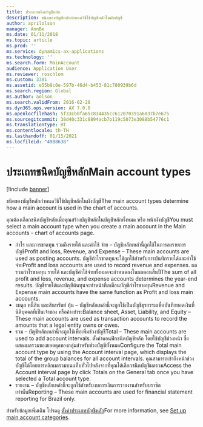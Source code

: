 ```yaml
---
title: ประเถทชนิดบัญชีหลัก
description: ชนิดของบัญชีหลักกำหนดวิธีใช้บัญชีหลักในผังบัญชี
author: aprilolson
manager: AnnBe
ms.date: 01/11/2018
ms.topic: article
ms.prod: ''
ms.service: dynamics-ax-applications
ms.technology: ''
ms.search.form: MainAccount
audience: Application User
ms.reviewer: roschlom
ms.custom: 3381
ms.assetid: e55b9c0e-597b-46d4-b453-81c780939b6d
ms.search.region: Global
ms.author: aolson
ms.search.validFrom: 2016-02-28
ms.dyn365.ops.version: AX 7.0.0
ms.openlocfilehash: 5f33cb0fa65c834435cc612070391a6837b7e675
ms.sourcegitcommit: 38d40c331c8894acb7b119c5073e3088b54776c1
ms.translationtype: HT
ms.contentlocale: th-TH
ms.lasthandoff: 01/15/2021
ms.locfileid: "4988638"
---
```

# <a name="main-account-types"></a><span data-ttu-id="20008-103">ประเถทชนิดบัญชีหลัก</span><span class="sxs-lookup"><span data-stu-id="20008-103">Main account types</span></span>

[!include [banner](../includes/banner.md)]

<span data-ttu-id="20008-104">ชนิดของบัญชีหลักกำหนดวิธีใช้บัญชีหลักในผังบัญชี</span><span class="sxs-lookup"><span data-stu-id="20008-104">The main account types determine how a main account is used in the chart of accounts.</span></span>

<span data-ttu-id="20008-105">คุณต้องเลือกชนิดบัญชีหลักเมื่อคุณสร้างบัญชีหลักในบัญชีหลักทั้งหมด หรือ หน้าผังบัญชี</span><span class="sxs-lookup"><span data-stu-id="20008-105">You must select a main account type when you create a main account in the Main accounts - chart of accounts page.</span></span>
-   <span data-ttu-id="20008-106">กำไร และการขาดทุน รวมถึงรายได้ และค่าใช้ จ่าย – บัญชีหลักเหล่านี้ถูกใช้ในการลงรายการบัญชี</span><span class="sxs-lookup"><span data-stu-id="20008-106">Profit and loss, Revenue, and Expense – These main accounts are used as posting accounts.</span></span> <span data-ttu-id="20008-107">บัญชีกำไรขาดทุนจะใช้ถูกใช้สำหรับการบันทึกรายได้และค่าใช้จ่าย</span><span class="sxs-lookup"><span data-stu-id="20008-107">Profit and loss accounts are used to record revenue and expenses.</span></span> <span data-ttu-id="20008-108">ผลรวมกำไรขาดทุน รายได้ และบัญชีค่าใช้จ่ายทั้งหมดจะกำหนดลงในผลตอนสิ้นปี</span><span class="sxs-lookup"><span data-stu-id="20008-108">The sum of all profit and loss, revenue, and expense accounts determines the year-end results.</span></span> <span data-ttu-id="20008-109">บัญชีรายได้และบัญชีต้นทุนจะทำหน้าที่เหมือนบัญชีกำไรขาดทุน</span><span class="sxs-lookup"><span data-stu-id="20008-109">Revenue and Expense main accounts have the same function as Profit and loss main accounts.</span></span>
-   <span data-ttu-id="20008-110">งบดุล หนี้สิน และสินทรัพย์ หุ้น – บัญชีหลักเหล่านี้จะถูกใช้เป็นบัญชีธุรกรรมเพื่อบันทึกยอดเงินที่นิติบุคคลที่เป็นเจ้าของ หรือค้างชำระ</span><span class="sxs-lookup"><span data-stu-id="20008-110">Balance sheet, Asset, Liability, and Equity – These main accounts are used as transaction accounts to record the amounts that a legal entity owns or owes.</span></span>
-   <span data-ttu-id="20008-111">รวม – บัญชีหลักเหล่านี้จะถูกใช้เพื่อเพิ่มช่วงบัญชี</span><span class="sxs-lookup"><span data-stu-id="20008-111">Total – These main accounts are used to add account intervals.</span></span> <span data-ttu-id="20008-112">ตั้งค่าคอนฟิกชนิดบัญชีหลัก โดยใช้บัญชีช่วงหน้า ซึ่งแสดงผลรวมของยอดดุลของกลุ่มสำหรับช่วงบัญชีทั้งหมด</span><span class="sxs-lookup"><span data-stu-id="20008-112">Configure the Total main account type by using the Account interval page, which displays the total of the group balances for all account intervals.</span></span> <span data-ttu-id="20008-113">คุณสามารถเข้าถึงหน้าช่วงบัญชีได้โดยการคลิกผลรวมบนแท็บทั่วไปหลังจากที่คุณได้เลือกชนิดบัญชีผลรวม</span><span class="sxs-lookup"><span data-stu-id="20008-113">Access the Account interval page by click Totals on the General tab once you have selected a Total account type.</span></span>
-   <span data-ttu-id="20008-114">รายงาน – บัญชีหลักเหล่านี้จะถูกใช้สำหรับงบการเงินการรายงานสำหรับบราซิลเท่านั้น</span><span class="sxs-lookup"><span data-stu-id="20008-114">Reporting – These main accounts are used for financial statement reporting for Brazil only.</span></span>

<span data-ttu-id="20008-115">สำหรับข้อมูลเพิ่มเติม โปรดดู [ตั้งค่าประเภทบัญชีหลัก](tasks/set-up-main-account-categories.md)</span><span class="sxs-lookup"><span data-stu-id="20008-115">For more information, see [Set up main account categories](tasks/set-up-main-account-categories.md).</span></span>




